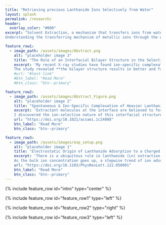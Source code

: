 ```yaml
---
title: "Retrieving precious Lanthanide Ions Selectively from Water"
layout: splash
permalink: /research/
header:
  overlay_color: "#000"
excerpt: "Solvent Extraction, a mechanism that transfers ions from water to oil with the assistance of amphiphilic molecules (extractant), is a widely used method to retrieve and separate precious lanthanide elements from wastewater. However, lack of selectivity leads to hundreds of cycles of solvent extraction to achieve industry-relevant purity which makes the process energy-intensive and generates huge environmental pollutants.<br/>
Understanding the transferring mechanism of metallic ions through the water surface is essential to optimizing and improving the selectivity of the separation process. I have been researching the adsorption of Lanthanide elements to a charged extractant Langmuir monolayer at the air-water interface on the molecular scale with synchrotron-sourced X-rays."

feature_row1:
  - image_path: /assets/images/Abstract.png
    alt: "placeholder image 3"
    title: "The Role of an Interfacial Bilayer Structure in the Selectivity in the Solvent Extraction"
    excerpt: 'My recent X-ray studies have found ion-specific complexation of extractant and heavier lanthanides. This interfacial bilayer structure and its ion-selective nature are believed to be beneficial for better extraction and selective extraction of heavier lanthanides than the lighter ones. (See below study) To investigate this possibility, I performed model extractions with Er (heavier & bilayer) and Nd (lighter & monolayer). The extraction results are evaluated with Inductively Coupled Plasma Mass Spectrometry (ICP-MS).<br/><br/>
    The study revealed **the bilayer structure results in better and faster extraction as well as selective extraction**. I also found that lower extractant concentration leads to a better separation ratio of Er/Nd, which I postulated as a less saturated interface (low extractant concentration) hinders the bilayer (Er) and monolayer (Nd) domains extracted together.'
    #url: "#test-link"
    #btn_label: "Read More"
    #btn_class: "btn--primary"

feature_row2:
  - image_path: /assets/images/Abstract_Figure.png
    alt: "placeholder image 2"
    title: "Spontaneous & Ion-Specific Complexation of Heavier Lanthanide with Extractant at the Air-Water Interface"
    excerpt: 'Extractant molecules at the interface are believed to form a monolayer structure during the solvent extraction process. However, recent synchrotron X-ray studies have revealed that surfactants form an inverted bilayer structure with one of the heavier lanthanide elements (Er). Since it has a hydrophobic surface, it is believed to be beneficial for better extraction. (transferring ions from water to oil)<br/><br/>
    I discovered the ion-selective nature of this interfacial structure: **The bilayer structure is only formed when there are heavier lanthanide elements** evidenced by X-ray scattering, while lighter elements still form monolayers. X-ray fluorescence also revealed this structure doubled the number of adsorbed ions to the surface which is not only beneficial for a better extraction but also  the preferential extraction of the heavier lanthanides.'
    url: "https://doi.org/10.1021/acsami.1c24008"
    btn_label: "Read More"
    btn_class: "btn--primary"

feature_row3:
  - image_path: /assets/images/exp_setup.png
    alt: "placeholder image 1"
    title: "Electrostatic Origin of Lanthanide Adsorption to a Charged Surfactant Monolayer"
    excerpt: 'There is a ubiquitous rule in lanthanide (Ln) extraction: **Heavier elements extracted better than the Lighter ones**. Although it is widely known empirical knowledge, there are not so many studies to understand this phenomenon on a nano-scale. **I used synchrotron-sourced X-rays to characterize the adsorption of Er (heavier Ln) and Nd (lighter Ln) to a negatively charged monolayer**.<br/><br/>
    As the bulk ion concentration goes up, a stepwise trend of ion adsorption (no adsorption to fully saturated) was observed by the X-ray scattering method. Selective adsorption of Er over Nd was also measured by X-ray fluorescence measurement. In collaboration with a simulation research group, this stepwise trend is explained by electrostatic interaction between ions and charged headgroup of the monolayer'
    url: "https://doi.org/10.1103/PhysRevLett.122.058001"
    btn_label: "Read More"
    btn_class: "btn--primary"
---
```


{% include feature_row id="intro" type="center" %}

{% include feature_row id="feature_row1" type="left" %}

{% include feature_row id="feature_row2" type="right" %}

{% include feature_row id="feature_row3" type="left" %}
